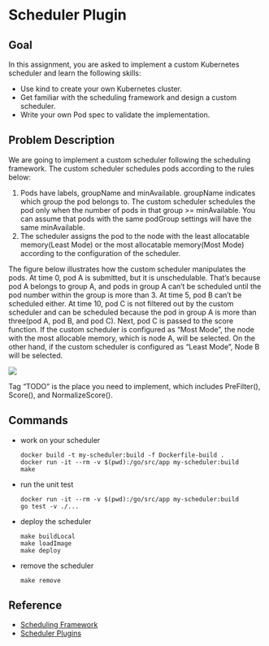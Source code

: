 # Scheduler Plugin
## Goal
In this assignment, you are asked to implement a custom Kubernetes scheduler and learn the following skills:
- Use kind to create your own Kubernetes cluster.
- Get familiar with the scheduling framework and design a custom scheduler.
- Write your own Pod spec to validate the implementation.

## Problem Description
We are going to implement a custom scheduler following the scheduling framework. The custom scheduler schedules pods according to the rules below:

1. Pods have labels, groupName and minAvailable. groupName indicates which group the pod belongs to. The custom scheduler schedules the pod only when the number of pods in that group >= minAvailable. You can assume that pods with the same podGroup settings will have the same minAvailable.
2. The scheduler assigns the pod to the node with the least allocatable memory(Least Mode) or the most allocatable memory(Most Mode) according to the configuration of the scheduler.

The figure below illustrates how the custom scheduler manipulates the pods. At time 0, pod A is submitted, but it is unschedulable. That’s because pod A belongs to group A, and pods in group A can’t be scheduled until the pod number within the group is more than 3. At time 5, pod B can’t be scheduled either. At time 10, pod C is not filtered out by the custom scheduler and can be scheduled because the pod in group A is more than three(pod A, pod B, and pod C). Next, pod C is passed to the score function. If the custom scheduler is configured as “Most Mode”, the node with the most allocable memory, which is node A, will be selected. On the other hand, if the custom scheduler is configured as “Least Mode”, Node B will be selected. 

![](docs/plugins.png)

Tag “TODO” is the place you need to implement, which includes PreFilter(), Score(), and NormalizeScore().

## Commands
- work on your scheduler
    ```
    docker build -t my-scheduler:build -f Dockerfile-build .
    docker run -it --rm -v $(pwd):/go/src/app my-scheduler:build
    make
    ```
- run the unit test
    ```
    docker run -it --rm -v $(pwd):/go/src/app my-scheduler:build
    go test -v ./...
    ```
- deploy the scheduler
    ```
    make buildLocal
    make loadImage
    make deploy
    ```
- remove the scheduler
    ```
    make remove
    ```

## Reference
- [Scheduling Framework](https://kubernetes.io/docs/concepts/scheduling-eviction/scheduling-framework/)
- [Scheduler Plugins](https://github.com/kubernetes-sigs/scheduler-plugins)
